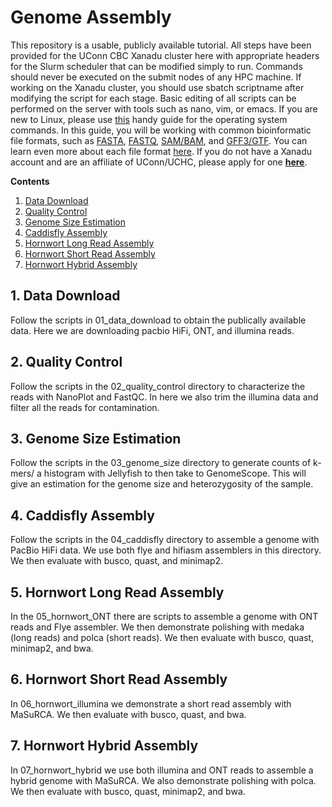  # Genome Assembly   

This repository is a usable, publicly available tutorial. All steps have been provided for the UConn CBC Xanadu cluster here with appropriate headers for the Slurm scheduler that can be modified simply to run.  Commands should never be executed on the submit nodes of any HPC machine.  If working on the Xanadu cluster, you should use sbatch scriptname after modifying the script for each stage.  Basic editing of all scripts can be performed on the server with tools such as nano, vim, or emacs.  If you are new to Linux, please use [this](https://bioinformatics.uconn.edu/unix-basics) handy guide for the operating system commands.  In this guide, you will be working with common bioinformatic file formats, such as [FASTA](https://en.wikipedia.org/wiki/FASTA_format), [FASTQ](https://en.wikipedia.org/wiki/FASTQ_format), [SAM/BAM](https://en.wikipedia.org/wiki/SAM_(file_format)), and [GFF3/GTF](https://en.wikipedia.org/wiki/General_feature_format). You can learn even more about each file format [here](https://bioinformatics.uconn.edu/resources-and-events/tutorials/file-formats-tutorial/). If you do not have a Xanadu account and are an affiliate of UConn/UCHC, please apply for one **[here](https://bioinformatics.uconn.edu/contact-us/)**.   

**Contents**    

1.   [Data Download](#1-data-download)
2.   [Quality Control](#2-quality-control)
3.   [Genome Size Estimation](#3-genome-size-estimation)
4.   [Caddisfly Assembly](#4-caddisfly-assembly)
5.   [Hornwort Long Read Assembly](#5-hornwort-long-read-assembly)
6.   [Hornwort Short Read Assembly](#6-hornwort-short-read-assembly)
7.   [Hornwort Hybrid Assembly](#7-hornwort-hybrid-assembly)

## 1. Data Download

Follow the scripts in 01_data_download to obtain the publically available data. Here we are downloading pacbio HiFi, ONT, and illumina reads.


## 2. Quality Control

Follow the scripts in the 02_quality_control directory to characterize the reads with NanoPlot and FastQC. In here we also trim the illumina data and filter all the reads for contamination.


## 3. Genome Size Estimation

Follow the scripts in the 03_genome_size directory to generate counts of k-mers/ a histogram with Jellyfish to then take to GenomeScope. This will give an estimation for the genome size and heterozygosity of the sample.


## 4. Caddisfly Assembly

Follow the scripts in the 04_caddisfly directory to assemble a genome with PacBio HiFi data. We use both flye and hifiasm assemblers in this directory. We then evaluate with busco, quast, and minimap2.


## 5. Hornwort Long Read Assembly

In the 05_hornwort_ONT there are scripts to assemble a genome with ONT reads and Flye assembler. We then demonstrate polishing with medaka (long reads) and polca (short reads). We then evaluate with busco, quast, minimap2, and bwa.


## 6. Hornwort Short Read Assembly

In 06_hornwort_illumina we demonstrate a short read assembly with MaSuRCA. We then evaluate with busco, quast, and bwa.


## 7. Hornwort Hybrid Assembly

In 07_hornwort_hybrid we use both illumina and ONT reads to assemble a hybrid genome with MaSuRCA. We also demonstrate polishing with polca. We then evaluate with busco, quast, minimap2, and bwa.



